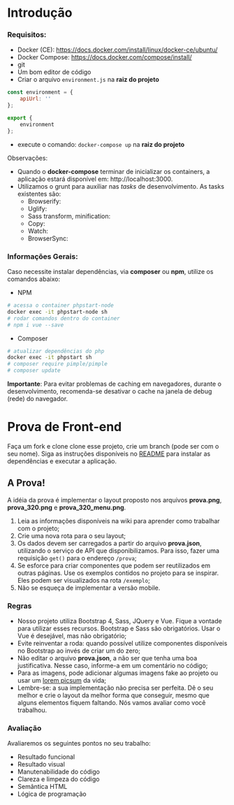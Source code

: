 
# Introdução

### Requisitos:

- Docker (CE): https://docs.docker.com/install/linux/docker-ce/ubuntu/
- Docker Compose: https://docs.docker.com/compose/install/
- git
- Um bom editor de código
- Criar o arquivo `environment.js` na **raiz do projeto**

```js
const environment = {
    apiUrl: ''
};

export {
    environment
};
```
- execute o comando: `docker-compose up` na **raiz do projeto**

Observações:
- Quando o **docker-compose** terminar de inicializar os containers, a aplicação estará disponível em: http://localhost:3000.
- Utilizamos o grunt para auxiliar nas *tasks* de desenvolvimento. As tasks existentes são:
    - Browserify:
    - Uglify:
    - Sass transform, minification:
    - Copy:
    - Watch:
    - BrowserSync:


### Informações Gerais:

Caso necessite instalar dependências, via **composer** ou **npm**, utilize os comandos abaixo:

- NPM
```sh
# acessa o container phpstart-node
docker exec -it phpstart-node sh
# rodar comandos dentro do container
# npm i vue --save
```

- Composer
```sh
# atualizar dependências do php
docker exec -it phpstart sh
# composer require pimple/pimple
# composer update
```

**Importante**: Para evitar problemas de caching em navegadores, durante o desenvolvimento, recomenda-se desativar o cache na janela de debug (rede) do navegador.

# Prova de Front-end

Faça um fork e clone clone esse projeto, crie um branch (pode ser com o seu nome). Siga as instruções disponíveis no [README](https://github.com/incluirtecnologia/PhpStartWebApp/blob/master/README.md) para instalar as dependências e executar a aplicação.

## A Prova!
A idéia da prova é implementar o layout proposto nos arquivos **prova.png**, **prova_320.png** e **prova_320_menu.png**.

1. Leia as informações disponíveis na wiki para aprender como trabalhar com o projeto;
2. Crie uma nova rota para o seu layout;
3. Os dados devem ser carregados a partir do arquivo **prova.json**, utilizando o serviço de API que disponibilizamos. Para isso, fazer uma requisição `get()` para o endereço `/prova`;
4. Se esforce para criar componentes que podem ser reutilizados em outras páginas. Use os exemplos contidos no projeto para se inspirar. Eles podem ser visualizados na rota `/exemplo`;
5. Não se esqueça de implementar a versão mobile.

### Regras
- Nosso projeto utiliza Bootstrap 4, Sass, JQuery e Vue. Fique a vontade para utilizar esses recursos. Bootstrap e Sass são obrigatórios. Usar o Vue é desejável, mas não obrigatório;
- Evite reinventar a roda: quando possível utilize componentes disponíveis no Bootstrap ao invés de criar um do zero;
- Não editar o arquivo **prova.json**, a não ser que tenha uma boa justificativa. Nesse caso, informe-a em um comentário no código;
- Para as imagens, pode adicionar algumas imagens fake ao projeto ou usar um [lorem picsum](https://picsum.photos/) da vida;
- Lembre-se: a sua implementação não precisa ser perfeita. Dê o seu melhor e crie o layout da melhor forma que conseguir, mesmo que alguns elementos fiquem faltando. Nós vamos avaliar como você trabalhou.

### Avaliação
Avaliaremos os seguintes pontos no seu trabalho:

- Resultado funcional
- Resultado visual
- Manutenabilidade do código
- Clareza e limpeza do código
- Semântica HTML
- Lógica de programação
